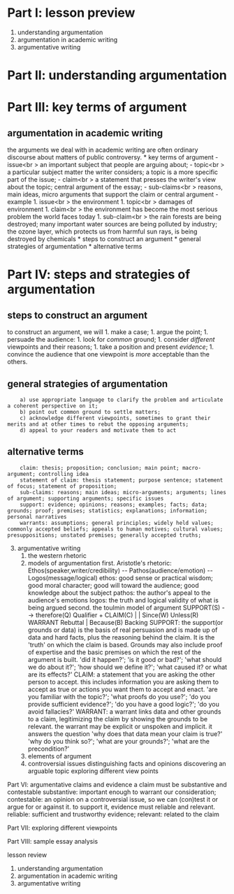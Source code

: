 # Part I: lesson preview
1. understanding argumentation
1. argumentation in academic writing
1. argumentative writing

# Part II: understanding argumentation

# Part III: key terms of argument
## argumentation in academic writing
the arguments we deal with in academic writing are often ordinary discourse about matters of public controversy.
    * key terms of argument
        - issue<br \>
        an important subject that people are arguing about;
        - topic<br \>
        a particular subject matter the writer considers; a topic is a more specific part of the issue;
        - claim<br \>
        a statement that presses the writer's view about the topic; central argument of the essay;
        - sub-claims<br \>
        reasons, main ideas, micro arguments that support the claim or central argument
        - example
            1. issue<br \>
            the environment
            1. topic<br \>
            damages of environment
            1. claim<br \>
            the environment has become the most serious problem the world faces today
            1. sub-claim<br \>
            the rain forests are being destroyed; many important water sources are being polluted by industry; the ozone layer, which protects us from harmful sun rays, is being destroyed by chemicals
    * steps to construct an argument
    * general strategies of argumentation
    * alternative terms

# Part IV: steps and strategies of argumentation
## steps to construct an argument
to construct an argument, we will 
    1. make a case;
    1. argue the point;
    1. persuade the audience:
        1. look for *common* ground;
        1. consider *different* viewpoints and their reasons;
        1. take a position and present *evidence*;
        1. convince the audience that one viewpoint is *more* acceptable than the others.
## general strategies of argumentation
        a) use appropriate language to clarify the problem and articulate a coherent perspective on it;
        b) point out common ground to settle matters;
        c) acknowledge different viewpoints, sometimes to grant their merits and at other times to rebut the opposing arguments;
        d) appeal to your readers and motivate them to act
## alternative terms
        claim: thesis; proposition; conclusion; main point; macro-argument; controlling idea
        statement of claim: thesis statement; purpose sentence; statement of focus; statement of proposition;
        sub-claims: reasons; main ideas; micro-arguments; arguments; lines of argument; supporting arguments; specific issues
        support: evidence; opinions; reasons; examples; facts; data; grounds; proof; premises; statistics; explanations; information; personal narratives
        warrants: assumptions; general principles; widely held values; commonly accepted beliefs; appeals to human motives; cultural values; presuppositions; unstated premises; generally accepted truths;

3. argumentative writing
    1) the western rhetoric
    2) models of argumentation
        first. Aristotle's rhetoric: Ethos(speaker,writer/credibility) -- Pathos(audience/emotion) -- Logos(message/logical) 
            ethos: good sense or practical wisdom; good moral character; good will toward the audience; good knowledge about the subject
            pathos: the author's appeal to the audience's emotions
            logos: the truth and logical validity of what is being argued
        second. the toulmin model of argument
            SUPPORT(S) --> therefore(Q) Qualifier + CLAIM(C) 
                                 |                      |
                              Since(W)               Unless(R)
                              WARRANT                Rebuttal
                                 |
                              Because(B)
                               Backing
SUPPORT: the support(or grounds or data) is the basis of real persuasion and is made up of data and hard facts, plus the reasoning behind the claim. It is the 'truth' on which the claim is based. Grounds may also include proof of expertise and the basic premises on which the rest of the argument is built. 'did it happen?'; 'is it good or bad?'; 'what should we do about it?'; 'how should we define it?'; 'what caused it? or what are its effects?' 
CLAIM: a statement that you are asking the other person to accept. this includes information you are asking them to accept as true or actions you want them to accept and enact. 'are you familiar with the topic?'; 'what proofs do you use?'; 'do you provide sufficient evidence?'; 'do you have a good logic?'; 'do you avoid fallacies?'
WARRANT: a warrant links data and other grounds to a claim, legitimizing the claim by showing the grounds to be relevant.
         the warrant may be explicit or unspoken and implicit. it answers the question 'why does that data mean your claim is true?'
         'why do you think so?'; 'what are your grounds?'; 'what are the precondition?'
    3) elements of argument
    4) controversial issues 
        distinguishing facts and opinions
        discovering an arguable topic
        exploring different view points

Part VI: argumentative claims and evidence
    a claim must be substantive and contestable
        substantive: important enough to warrant our consideration;
        contestable: an opinion on a controversial issue, so we can (con)test it or argue for or against it.
    to support it, evidence must reliable and relevant.
        reliable: sufficient and trustworthy evidence;
        relevant: related to the claim

Part VII: exploring different viewpoints
    
Part VIII: sample essay analysis

lesson review
1. understanding argumentation
2. argumentation in academic writing
3. argumentative writing
